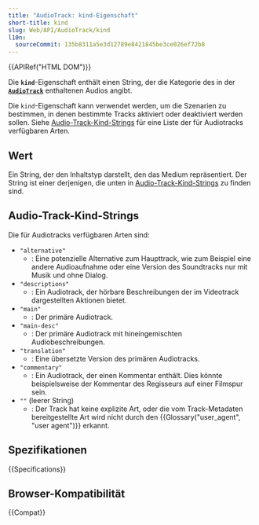 ```yaml
---
title: "AudioTrack: kind-Eigenschaft"
short-title: kind
slug: Web/API/AudioTrack/kind
l10n:
  sourceCommit: 135b8311a5e3d12789e8421845be3ce026ef72b8
---
```


{{APIRef("HTML DOM")}}

Die **`kind`**-Eigenschaft enthält einen
String, der die Kategorie des in der **[`AudioTrack`](/de/docs/Web/API/AudioTrack)**
enthaltenen Audios angibt.

Die `kind`-Eigenschaft kann verwendet werden, um die Szenarien zu bestimmen, in denen bestimmte Tracks aktiviert oder deaktiviert werden sollen. Siehe [Audio-Track-Kind-Strings](#audio-track-kind-strings) für eine Liste der für Audiotracks verfügbaren Arten.

## Wert

Ein String, der den Inhaltstyp darstellt, den das Medium repräsentiert. Der String ist einer derjenigen, die unten in [Audio-Track-Kind-Strings](#audio-track-kind-strings) zu finden sind.

## Audio-Track-Kind-Strings

Die für Audiotracks verfügbaren Arten sind:

- `"alternative"`
  - : Eine potenzielle Alternative zum Haupttrack, wie zum Beispiel eine andere Audioaufnahme oder eine Version des Soundtracks nur mit Musik und ohne Dialog.
- `"descriptions"`
  - : Ein Audiotrack, der hörbare Beschreibungen der im Videotrack dargestellten Aktionen bietet.
- `"main"`
  - : Der primäre Audiotrack.
- `"main-desc"`
  - : Der primäre Audiotrack mit hineingemischten Audiobeschreibungen.
- `"translation"`
  - : Eine übersetzte Version des primären Audiotracks.
- `"commentary"`
  - : Ein Audiotrack, der einen Kommentar enthält. Dies könnte beispielsweise der Kommentar des Regisseurs auf einer Filmspur sein.
- `""` (leerer String)
  - : Der Track hat keine explizite Art, oder die vom Track-Metadaten bereitgestellte Art wird nicht durch den {{Glossary("user_agent", "user agent")}} erkannt.

## Spezifikationen

{{Specifications}}

## Browser-Kompatibilität

{{Compat}}
